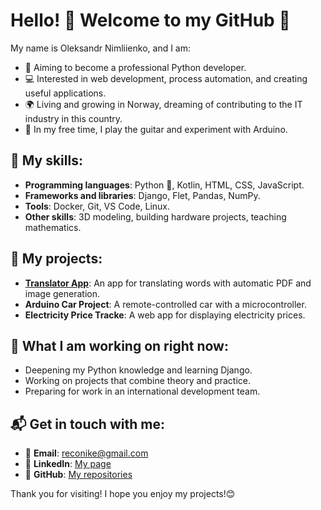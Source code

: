
# Hello!  👋 Welcome to my GitHub 🌟

My name is Oleksandr Nimliienko, and I am:

- 🎯 Aiming to become a professional Python developer.
- 💻 Interested in web development, process automation, and creating useful applications.
- 🌍 Living and growing in Norway, dreaming of contributing to the IT industry in this country.
- 🎸 In my free time, I play the guitar and experiment with Arduino.

## 🔧 My skills:
- **Programming languages**: Python 🐍, Kotlin, HTML, CSS, JavaScript.
- **Frameworks and libraries**: Django, Flet, Pandas, NumPy.
- **Tools**: Docker, Git, VS Code, Linux.
- **Other skills**: 3D modeling, building hardware projects, teaching mathematics.

## 📂 My projects:
- **[Translator App](https://github.com/RecoNike/PDF_Vocabulary_Maker)**: An app for translating words with automatic PDF and image generation.
- **Arduino Car Project**: A remote-controlled car with a microcontroller.
- **Electricity Price Tracke**: A web app for displaying electricity prices.

## 🚀 What I am working on right now:
- Deepening my Python knowledge and learning Django.
- Working on projects that combine theory and practice.
- Preparing for work in an international development team.

## 📬 Get in touch with me:
- 📧 **Email**: reconike@gmail.com
- 💼 **LinkedIn**: [My page](https://www.linkedin.com/in/%E2%9A%A1olexandr-nimliienko%E2%9A%A1-bb1b88257/)
- 🌟 **GitHub**: [My repositories](https://github.com/RecoNike?tab=repositories)
   
Thank you for visiting! I hope you enjoy my projects!😊
